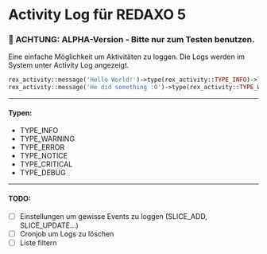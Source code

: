 # Activity Log für REDAXO 5
### :construction: ACHTUNG: ALPHA-Version - Bitte nur zum Testen benutzen.

Eine einfache Möglichkeit um Aktivitäten zu loggen.
Die Logs werden im System unter Activity Log angezeigt.

```php
rex_activity::message('Hello World!')->type(rex_activity::TYPE_INFO)->log();
rex_activity::message('He did something :O')->type(rex_activity::TYPE_WARNING)->causer(rex::getUser())->log();
```
---

#### Typen:

- TYPE_INFO
- TYPE_WARNING
- TYPE_ERROR
- TYPE_NOTICE
- TYPE_CRITICAL
- TYPE_DEBUG

---

#### TODO:
- [ ] Einstellungen um gewisse Events zu loggen (SLICE_ADD, SLICE_UPDATE...)
- [ ] Cronjob um Logs zu löschen
- [ ] Liste filtern
